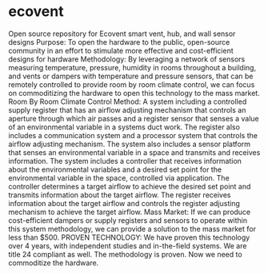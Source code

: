 # ecovent
Open source repository for Ecovent smart vent, hub, and wall sensor designs
Purpose: To open the hardware to the public, open-source community in an effort to stimulate more effective and cost-efficient designs for hardware
Methodology: By leveraging a network of sensors measuring temperature, pressure, humidity in rooms throughout a building, and vents or dampers with temperature and pressure sensors, that can be remotely controlled to provide room by room climate control, we can focus on commoditizing the hardware to open this technology to the mass market.
Room By Room Climate Control Method: A system including a controlled supply register that has an airflow adjusting mechanism that controls an aperture through which air passes and a register sensor that senses a value of an environmental variable in a systems duct work. The register also includes a communication system and a processor system that controls the airflow adjusting mechanism. The system also includes a sensor platform that senses an environmental variable in a space and transmits and receives information. The system includes a controller that receives information about the environmental variables and a desired set point for the environmental variable in the space, controlled via application. The controller determines a target airflow to achieve the desired set point and transmits information about the target airflow. The register receives information about the target airflow and controls the register adjusting mechanism to achieve the target airflow.
Mass Market: If we can produce cost-efficient dampers or supply registers and sensors to operate within this system methodology, we can provide a solution to the mass market for less than $500.
PROVEN TECHNOLOGY:  We have proven this technology over 4 years, with independent studies and in-the-field systems.  We are title 24 compliant as well.  The methodology is proven.  Now we need to commoditize the hardware.
